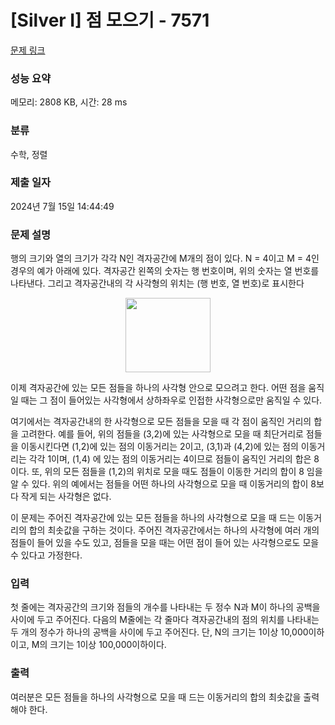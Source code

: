 # [Silver I] 점 모으기 - 7571 

[문제 링크](https://www.acmicpc.net/problem/7571) 

### 성능 요약

메모리: 2808 KB, 시간: 28 ms

### 분류

수학, 정렬

### 제출 일자

2024년 7월 15일 14:44:49

### 문제 설명

<p>행의 크기와 열의 크기가 각각 N인 격자공간에 M개의 점이 있다. N = 4이고 M = 4인 경우의 예가 아래에 있다. 격자공간 왼쪽의 숫자는 행 번호이며, 위의 숫자는 열 번호를 나타낸다. 그리고 격자공간내의 각 사각형의 위치는 (행 번호, 열 번호)로 표시한다</p>

<p style="text-align: center;"><img alt="" src="https://upload.acmicpc.net/6bcf9e42-6550-4fa6-bd0e-c18fc51637fd/-/preview/" style="width: 136px; height: 119px;"></p>

<p>이제 격자공간에 있는 모든 점들을 하나의 사각형 안으로 모으려고 한다. 어떤 점을 움직일 때는 그 점이 들어있는 사각형에서 상하좌우로 인접한 사각형으로만 움직일 수 있다.</p>

<p>여기에서는 격자공간내의 한 사각형으로 모든 점들을 모을 때 각 점이 움직인 거리의 합을 고려한다. 예를 들어, 위의 점들을 (3,2)에 있는 사각형으로 모을 때 최단거리로 점들을 이동시킨다면 (1,2)에 있는 점의 이동거리는 2이고, (3,1)과 (4,2)에 있는 점의 이동거리는 각각 1이며, (1,4) 에 있는 점의 이동거리는 4이므로 점들이 움직인 거리의 합은 8이다. 또, 위의 모든 점들을 (1,2)의 위치로 모을 때도 점들이 이동한 거리의 합이 8 임을 알 수 있다. 위의 예에서는 점들을 어떤 하나의 사각형으로 모을 때 이동거리의 합이 8보다 작게 되는 사각형은 없다.</p>

<p>이 문제는 주어진 격자공간에 있는 모든 점들을 하나의 사각형으로 모을 때 드는 이동거리의 합의 최솟값을 구하는 것이다. 주어진 격자공간에서는 하나의 사각형에 여러 개의 점들이 들어 있을 수도 있고, 점들을 모을 때는 어떤 점이 들어 있는 사각형으로도 모을 수 있다고 가정한다.</p>

### 입력 

 <p>첫 줄에는 격자공간의 크기와 점들의 개수를 나타내는 두 정수 N과 M이 하나의 공백을 사이에 두고 주어진다. 다음의 M줄에는 각 줄마다 격자공간내의 점의 위치를 나타내는 두 개의 정수가 하나의 공백을 사이에 두고 주어진다. 단, N의 크기는 1이상 10,000이하이고, M의 크기는 1이상 100,000이하이다.</p>

### 출력 

 <p>여러분은 모든 점들을 하나의 사각형으로 모을 때 드는 이동거리의 합의 최솟값을 출력해야 한다.</p>

